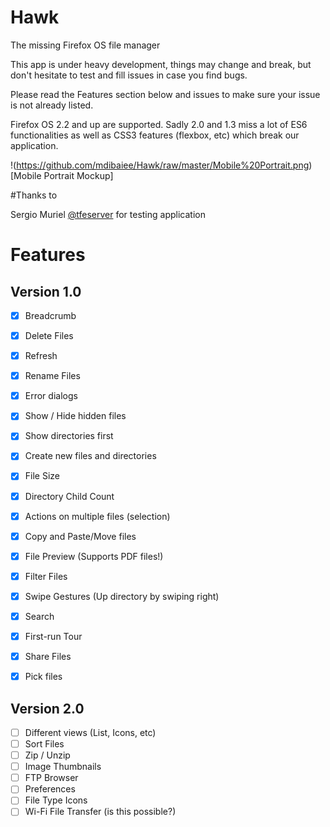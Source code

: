 # Hawk
The missing Firefox OS file manager

This app is under heavy development, things may change and break, but don't hesitate to test and fill issues in case you find bugs.

Please read the Features section below and issues to make sure your issue is not already listed.

Firefox OS 2.2 and up are supported. Sadly 2.0 and 1.3 miss a lot of ES6 functionalities as well as CSS3 features (flexbox, etc) which break our application.

!(https://github.com/mdibaiee/Hawk/raw/master/Mobile%20Portrait.png)[Mobile Portrait Mockup]

#Thanks to

Sergio Muriel [@tfeserver](https://twitter.com/tfeserver) for testing application

# Features

Version 1.0
-----------
- [x] Breadcrumb
- [x] Delete Files
- [x] Refresh
- [x] Rename Files
- [x] Error dialogs
- [x] Show / Hide hidden files
- [x] Show directories first
- [x] Create new files and directories
- [x] File Size
- [x] Directory Child Count
- [x] Actions on multiple files (selection)
- [x] Copy and Paste/Move files
- [x] File Preview (Supports PDF files!)
- [x] Filter Files
- [x] Swipe Gestures (Up directory by swiping right)
- [x] Search
- [x] First-run Tour
- [x] Share Files
- [x] Pick files


Version 2.0
------------
- [ ] Different views (List, Icons, etc)
- [ ] Sort Files
- [ ] Zip / Unzip
- [ ] Image Thumbnails
- [ ] FTP Browser
- [ ] Preferences
- [ ] File Type Icons
- [ ] Wi-Fi File Transfer (is this possible?)
